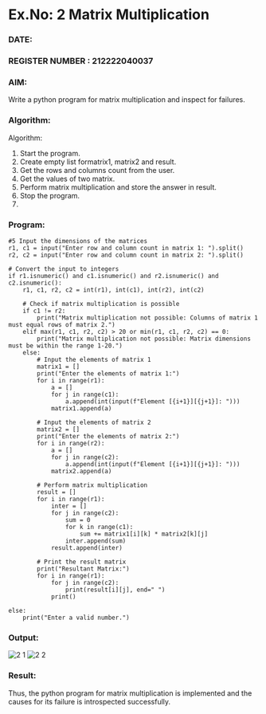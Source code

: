 # Ex.No: 2   Matrix Multiplication 

### DATE:                                                                            
### REGISTER NUMBER : 212222040037

### AIM: 
Write a python program for matrix multiplication and inspect for failures.
 
### Algorithm:

Algorithm:
1. Start the program.
2. Create empty list formatrix1, matrix2 and result.
3. Get the rows and columns count from the user.
4. Get the values of two matrix.
5. Perform matrix multiplication and store the answer in result.
6. Stop the program.
7. 
### Program:
```
#5 Input the dimensions of the matrices
r1, c1 = input("Enter row and column count in matrix 1: ").split()
r2, c2 = input("Enter row and column count in matrix 2: ").split()

# Convert the input to integers
if r1.isnumeric() and c1.isnumeric() and r2.isnumeric() and c2.isnumeric():
    r1, c1, r2, c2 = int(r1), int(c1), int(r2), int(c2)
    
    # Check if matrix multiplication is possible
    if c1 != r2:
        print("Matrix multiplication not possible: Columns of matrix 1 must equal rows of matrix 2.")
    elif max(r1, c1, r2, c2) > 20 or min(r1, c1, r2, c2) == 0:
        print("Matrix multiplication not possible: Matrix dimensions must be within the range 1-20.")
    else:
        # Input the elements of matrix 1
        matrix1 = []
        print("Enter the elements of matrix 1:")
        for i in range(r1):
            a = []
            for j in range(c1):
                a.append(int(input(f"Element [{i+1}][{j+1}]: ")))
            matrix1.append(a)
        
        # Input the elements of matrix 2
        matrix2 = []
        print("Enter the elements of matrix 2:")
        for i in range(r2):
            a = []
            for j in range(c2):
                a.append(int(input(f"Element [{i+1}][{j+1}]: ")))
            matrix2.append(a)
        
        # Perform matrix multiplication
        result = []
        for i in range(r1):
            inter = []
            for j in range(c2):
                sum = 0
                for k in range(c1):
                    sum += matrix1[i][k] * matrix2[k][j]
                inter.append(sum)
            result.append(inter)
        
        # Print the result matrix
        print("Resultant Matrix:")
        for i in range(r1):
            for j in range(c2):
                print(result[i][j], end=" ")
            print()

else:
    print("Enter a valid number.")
```
### Output:
![2 1](https://github.com/user-attachments/assets/6551e74e-8598-47b3-a22b-ef7208025f54)
![2 2](https://github.com/user-attachments/assets/587ce726-c059-4aa0-9c81-8bfc61e04dec)

### Result:
Thus, the python program for matrix multiplication is implemented and the causes for its failure is introspected successfully.

